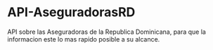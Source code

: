 # API-AseguradorasRD
API sobre las Aseguradoras de la Republica Dominicana, para que la informacion este lo mas rapido posible a su alcance.
